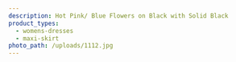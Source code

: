 ```yaml
---
description: Hot Pink/ Blue Flowers on Black with Solid Black
product_types:
  - womens-dresses
  - maxi-skirt
photo_path: /uploads/1112.jpg
---
```

